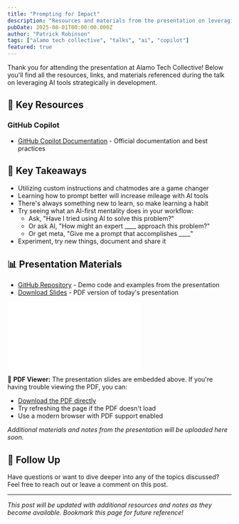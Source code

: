 ```yaml
---
title: "Prompting for Impact"
description: "Resources and materials from the presentation on leveraging AI tools effectively - moving beyond basic code generation to strategic thinking."
pubDate: 2025-08-01T00:00:00.000Z
author: "Patrick Robinson"
tags: ["alamo tech collective", "talks", "ai", "copilot"]
featured: true
---
```



Thank you for attending the presentation at Alamo Tech Collective! Below you'll find all the resources, links, and materials referenced during the talk on leveraging AI tools strategically in development.

## 📖 Key Resources

### GitHub Copilot

- [GitHub Copilot Documentation](https://docs.github.com/en/copilot) - Official documentation and best practices


## 🎯 Key Takeaways

- Utilizing custom instructions and chatmodes are a game changer
- Learning how to prompt better will increase mileage with AI tools
- There's always something new to learn, so make learning a habit
- Try seeing what an AI-first mentality does in your workflow:
  - Ask, "Have I tried using AI to solve this problem?"
  - Or ask AI, "How might an expert ____ approach this problem?"
  - Or get meta, "Give me a prompt that accomplishes ____"
- Experiment, try new things, document and share it


## 📊 Presentation Materials

- [GitHub Repository](https://github.com/on-par/simple-react-vite-app) - Demo code and examples from the presentation
- [Download Slides](/slides/Prompting%20for%20Impact%20in%20.NET%20-%20DNUG%20July%202025.pdf) - PDF version of today's presentation

<div class="pdf-embed-container">
  <embed
    src="/slides/Prompting%20for%20Impact%20ATC.pdf"
    type="application/pdf"
    class="pdf-embed"
    aria-label="Prompting for Impact presentation slides"
  />
  
  <div class="pdf-fallback-info">
    <p class="pdf-fallback-title">
      <span>📄</span>
      <strong>PDF Viewer:</strong> The presentation slides are embedded above. 
      If you're having trouble viewing the PDF, you can:
    </p>
    <ul class="pdf-fallback-list">
      <li><a href="/slides/Prompting%20for%20Impact%20ATC.pdf" target="_blank" rel="noopener" class="pdf-download-link">Download the PDF directly</a></li>
      <li>Try refreshing the page if the PDF doesn't load</li>
      <li>Use a modern browser with PDF support enabled</li>
    </ul>
  </div>
</div>

*Additional materials and notes from the presentation will be uploaded here soon.*


## 📧 Follow Up

Have questions or want to dive deeper into any of the topics discussed? Feel free to reach out or leave a comment on this post.

---

*This post will be updated with additional resources and notes as they become available. Bookmark this page for future reference!*